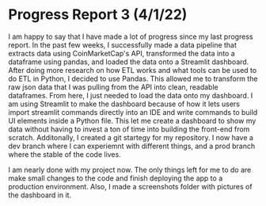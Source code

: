 
# Progress Report 3 (4/1/22)

I am happy to say that I have made a lot of progress since my last progress report. In the past few weeks, I successfully made a data pipeline that extracts data using CoinMarketCap's API, transformed the data into a dataframe using pandas, and loaded the data onto a Streamlit dashboard. 
After doing more research on how ETL works and what tools can be used to do ETL in Python, I decided to use Pandas. This allowed me to transform the raw json data that I was pulling from the API into clean, readable dataframes. From here, I just needed to load the data onto my dashboard. I am using Streamlit to make the dashboard because of how it lets users import streamlit commands directly into an IDE and write commands to build UI elements inside a Python file. This let me create a dashboard to show my data without having to invest a ton of time into building the front-end from scratch. Additonally, I created a git startegy for my repository. I now have a dev branch where I can experiemnt with different things, and a prod branch where the stable of the code lives.

I am nearly done with my project now. The only things left for me to do are make small changes to the code and finish deploying the app to a production environment. Also, I made a screenshots folder with pictures of the dashboard in it.